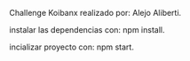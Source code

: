 Challenge Koibanx realizado por: Alejo Aliberti.

instalar las dependencias con: npm install.

incializar proyecto con: npm start.

